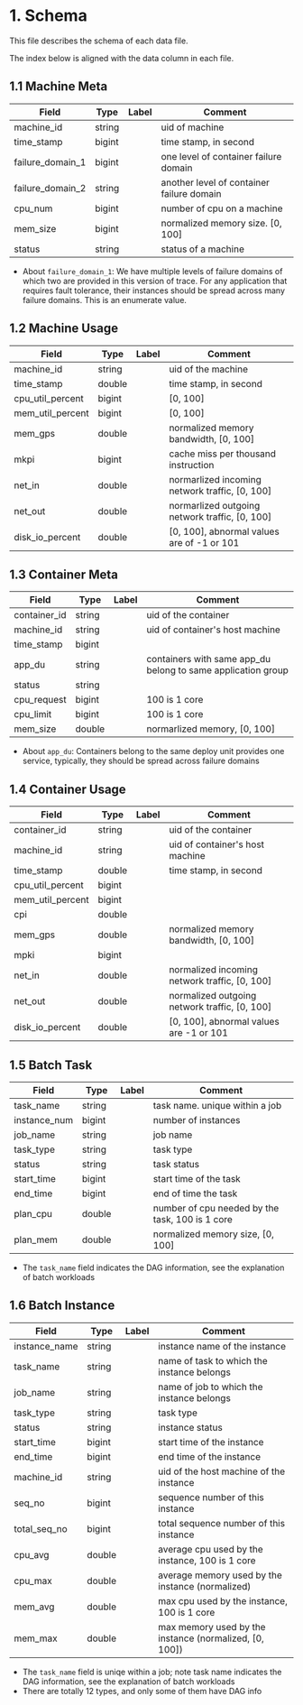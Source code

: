 # 1. Schema

This file describes the schema of each data file. 

The index below is aligned with the data column in each file.

## 1.1 Machine Meta

| Field            | Type       | Label | Comment                                     |
|------------------|------------|-------|---------------------------------------------|
| machine_id       | string     |       | uid of machine                              |
| time_stamp       | bigint     |       | time stamp, in second                       |
| failure_domain_1 | bigint     |       | one level of container failure domain       |
| failure_domain_2 | string     |       | another level of container failure domain   |
| cpu_num          | bigint     |       | number of cpu on a machine                  |
| mem_size         | bigint     |       | normalized memory size. [0, 100]            |
| status           | string     |       | status of a machine                         |

* About `failure_domain_1`: We have multiple levels of failure domains of which two are provided in this version of trace. For any application that requires fault tolerance, their instances should be spread across many failure domains. This is an enumerate value.

## 1.2 Machine Usage

| Field            | Type       | Label | Comment                                     |
|------------------|------------|-------|---------------------------------------------|
| machine_id       | string     |       | uid of the machine                              |
| time_stamp       | double     |       | time stamp, in second                       |
| cpu_util_percent | bigint     |       | [0, 100]                                   |
| mem_util_percent | bigint     |       | [0, 100]                                   |
| mem_gps          | double     |       | normalized memory bandwidth, [0, 100]      |
| mkpi             | bigint     |       | cache miss per thousand instruction        |
| net_in           | double     |       | normarlized incoming network traffic, [0, 100]   |
| net_out          | double     |       | normarlized outgoing network traffic, [0, 100]   |
| disk_io_percent  | double     |       | [0, 100], abnormal values are of -1 or 101 |


## 1.3 Container Meta

| Field           | Type       | Label | Comment                                     |
|-----------------|------------|-------|---------------------------------------------|
| container_id    | string     |       | uid of the container                          |
| machine_id      | string     |       | uid of container's host machine             |
| time_stamp      | bigint     |       |                                             |
| app_du          | string     |       | containers with same app_du belong to same application group |
| status          | string     |       |                                             |
| cpu_request     | bigint     |       | 100 is 1 core                               |
| cpu_limit       | bigint     |       | 100 is 1 core                               |
| mem_size        | double     |       | normarlized memory, [0, 100]                |

* About `app_du`: Containers belong to the same deploy unit provides one service, typically, they should be spread across failure domains

## 1.4 Container Usage

| Field            | Type       | Label | Comment                                     |
|------------------|------------|-------|---------------------------------------------|
| container_id     | string     |       | uid of the container                          |
| machine_id       | string     |       | uid of container's host machine             |
| time_stamp       | double     |       | time stamp, in second                       |
| cpu_util_percent | bigint     |       |                                             |
| mem_util_percent | bigint     |       |                                             |
| cpi              | double     |       |                                             |
| mem_gps          | double     |       | normalized memory bandwidth, [0, 100]       |
| mpki             | bigint     |       |                                             |
| net_in           | double     |       | normalized incoming network traffic, [0, 100] |
| net_out          | double     |       | normalized outgoing network traffic, [0, 100] |
| disk_io_percent  | double     |       | [0, 100], abnormal values are -1 or 101  |

## 1.5 Batch Task

| Field           | Type       | Label | Comment                                     |
|-----------------|------------|-------|---------------------------------------------|
| task_name       | string     |       | task name. unique within a job              |
| instance_num    | bigint     |       | number of instances                         |
| job_name        | string     |       | job name                                    |
| task_type       | string     |       | task type                                   |
| status          | string     |       | task status                                 |
| start_time      | bigint     |       | start time of the task                      |
| end_time        | bigint     |       | end of time the task                        |
| plan_cpu        | double     |       | number of cpu needed by the task, 100 is 1 core |
| plan_mem        | double     |       | normalized memory size, [0, 100]           |

* The `task_name` field indicates the DAG information, see the explanation of batch workloads

## 1.6 Batch Instance

| Field           | Type       | Label | Comment                                     |
|-----------------|------------|-------|---------------------------------------------|
| instance_name   | string     |       | instance name of the instance               |
| task_name       | string     |       | name of task to which the instance belongs   |
| job_name        | string     |       | name of job to which the instance belongs    |
| task_type       | string     |       | task type                                   |
| status          | string     |       | instance status                             |
| start_time      | bigint     |       | start time of the instance                  |
| end_time        | bigint     |       | end time of the instance                    |
| machine_id      | string     |       | uid of the host machine of the instance         |
| seq_no          | bigint     |       | sequence number of this instance            |
| total_seq_no    | bigint     |       | total sequence number of this instance      |
| cpu_avg         | double     |       | average cpu used by the instance, 100 is 1 core  |
| cpu_max         | double     |       | average memory used by the instance (normalized) |
| mem_avg         | double     |       | max cpu used by the instance, 100 is 1 core      |
| mem_max         | double     |       | max memory used by the instance (normalized, [0, 100]) |

* The `task_name` field is uniqe within a job; note task name indicates the DAG information, see the explanation of batch workloads
* There are totally 12 types, and only some of them have DAG info
